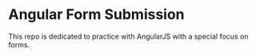 # Angular Form Submission

This repo is dedicated to practice with AngularJS with a special focus on forms.